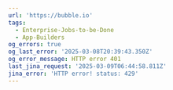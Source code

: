 ```yaml
---
url: 'https://bubble.io'
tags:
  - Enterprise-Jobs-to-be-Done
  - App-Builders
og_errors: true
og_last_error: '2025-03-08T20:39:43.350Z'
og_error_message: HTTP error 401
last_jina_request: '2025-03-09T06:44:58.811Z'
jina_error: 'HTTP error! status: 429'
---
```



